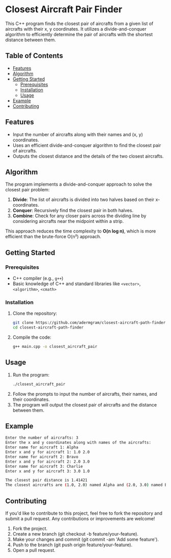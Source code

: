 # Closest Aircraft Pair Finder

This C++ program finds the closest pair of aircrafts from a given list of aircrafts with their x, y coordinates. It utilizes a divide-and-conquer algorithm to efficiently determine the pair of aircrafts with the shortest distance between them.

## Table of Contents

- [Features](#features)
- [Algorithm](#algorithm)
- [Getting Started](#getting-started)
  - [Prerequisites](#prerequisites)
  - [Installation](#installation)
  - [Usage](#usage)
- [Example](#example)
- [Contributing](#contributing)


## Features

- Input the number of aircrafts along with their names and (x, y) coordinates.
- Uses an efficient divide-and-conquer algorithm to find the closest pair of aircrafts.
- Outputs the closest distance and the details of the two closest aircrafts.

## Algorithm

The program implements a divide-and-conquer approach to solve the closest pair problem:

1. **Divide**: The list of aircrafts is divided into two halves based on their x-coordinates.
2. **Conquer**: Recursively find the closest pair in both halves.
3. **Combine**: Check for any closer pairs across the dividing line by considering aircrafts near the midpoint within a strip.

This approach reduces the time complexity to **O(n log n)**, which is more efficient than the brute-force O(n²) approach.

## Getting Started

### Prerequisites

- C++ compiler (e.g., `g++`)
- Basic knowledge of C++ and standard libraries like `<vector>`, `<algorithm>`, `<cmath>`

### Installation

1. Clone the repository:

   ```bash
   git clone https://github.com/adermgram/closest-aircraft-path-finder.git
   cd closest-aircraft-path-finder
   ```
2. Compile the code:
   ```bash
   g++ main.cpp -o closest_aircraft_pair
   ```
## Usage
1. Run the program:
   ```bash
   ./closest_aircraft_pair
   ```
2. Follow the prompts to input the number of aircrafts, their names, and their coordinates.
3. The program will output the closest pair of aircrafts and the distance between them.

## Example
```bash
Enter the number of aircrafts: 3
Enter the x and y coordinates along with names of the aircrafts:
Enter name for aircraft 1: Alpha
Enter x and y for aircraft 1: 1.0 2.0
Enter name for aircraft 2: Bravo
Enter x and y for aircraft 2: 2.0 3.0
Enter name for aircraft 3: Charlie
Enter x and y for aircraft 3: 3.0 1.0

The closest pair distance is 1.41421
The closest aircrafts are (1.0, 2.0) named Alpha and (2.0, 3.0) named Bravo
```
## Contributing
If you'd like to contribute to this project, feel free to fork the repository and submit a pull request. Any contributions or improvements are welcome!

1. Fork the project.
2. Create a new branch (git checkout -b feature/your-feature).
3. Make your changes and commit (git commit -am 'Add some feature').
4. Push to the branch (git push origin feature/your-feature).
5. Open a pull request.
